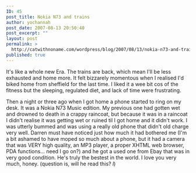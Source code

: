 ```yaml
---
ID: 45
post_title: Nokia N73 and trains
author: yochannah
post_date: 2007-08-13 20:50:40
post_excerpt: ""
layout: post
permalink: >
  http://catwithnoname.com/wordpress/blog/2007/08/13/nokia-n73-and-trains/
published: true
---
```

It's like a whole new Era. The trains are back, which mean I'll be less exhausted and home more. It felt bizzarely momentous when I realised I'd biked home from sheffield for the last time. I liked it a wee bit cos of the fitness but the sleeping, regulated diet, and lack of time were frustrating. 

Then a night or three ago when I got home a phone started to ring on my desk. It was a Nokia N73 Music edition. My previous one had gotten wet and drowned to death in a crappy raincoat, but because it was in a raincoat I didn't realise it was getting wet or ruined til I got home and it didn't work. I was utterly bummed and was using a really old phone that didn't old charge very well. Darren must have noticed just how much it had bothered me (I'm a bit ashamed to have moped so much about a phone, but it had a camera that was VERY high quality, an MP3 player, a proper XHTML web browser, PDA functions... need I go on?) and he got a used one from Ebay that was in very good condition. He's truly the bestest in the world. I love you very much, honey. (question is, will he read this? *l*)